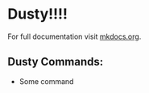 # Dusty!!!!

For full documentation visit [mkdocs.org](http://mkdocs.org).

## Dusty Commands:
* Some command
